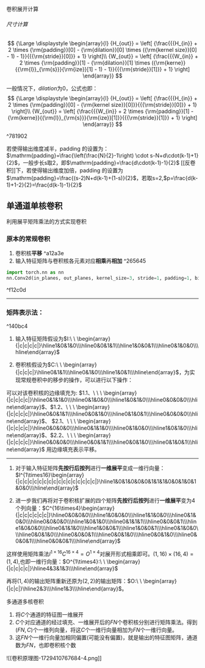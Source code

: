  卷积展开计算

###### 尺寸计算
$$
{\Large \displaystyle \begin{array}{l}
{H_{out}} = \left[ {\frac{{{H_{in}} + 2 \times {\rm{padding}}[0] - {\rm{dilation}}[0] \times ({\rm{kernel size}}[0] - 1) - 1}}{{{\rm{stride}}[0]}} + 1} \right]\\
{W_{out}} = \left[ {\frac{{{W_{in}} + 2 \times {\rm{padding}}[1] - {\rm{dilation}}[1] \times ({\rm{kerne}}{{\rm{l}}_{\rm{s}}}{\rm{ize}}[1] - 1) - 1}}{{{\rm{stride}}[1]}} + 1} \right]
\end{array}}
$$

一般情况下，$dilation$为0，公式也即：
$$
{\Large \displaystyle \begin{array}{l}
{H_{out}} = \left[ {\frac{{{H_{in}} + 2 \times {\rm{padding}}[0] - {\rm{kernel size}}[0]}}{{{\rm{stride}}[0]}} + 1} \right]\\
{W_{out}} = \left[ {\frac{{{W_{in}} + 2 \times {\rm{padding}}[1] - {\rm{kerne}}{{\rm{l}}_{\rm{s}}}{\rm{ize}}[1]}}{{{\rm{stride}}[1]}} + 1} \right]
\end{array}}
$$

^781902

若使得输出维度减半，$\mathrm{padding}$ 的设置为：$\mathrm{padding}=\frac{\left(\frac{N}{2}-1\right) \cdot s-N+d\cdot(k-1)+1}{2}$，一般步长s取2，即$\mathrm{padding}=\frac{d\cdot(k-1)-1}{2}$
[[反卷积]]下，若使得输出维度加倍，$\mathrm{padding}$ 的设置为 $\mathrm{padding}=\frac{(s-2)N+d(k-1)+(1-s)}{2}$，若取s=2,$p=\frac{d(k-1)+1-2}{2}=\frac{d(k-1)-1}{2}$


## 单通道单核卷积

利用展平矩阵乘法的方式实现卷积

### 原本的常规卷积
1. 卷积核**平移** ^a12a3e
2. 输入特征矩阵与卷积核各元素对应**相乘**再**相加** ^265645
```python
import torch.nn as nn
nn.Conv2d(in_planes, out_planes, kernel_size=3, stride=1, padding=1, bias=False)
```

^f12c0d


___
### 矩阵表示法：

^140bc4

1. 输入特征矩阵假设为$I:\ \ \begin{array}{|c|c|c|c|}\hline1&0&1&0\\\hline0&0&1&1\\\hline1&0&0&1\\\hline0&1&0&0\\\hline\end{array}$

2. 卷积核假设为$C:\ \ \begin{array}{|c|c|c|}\hline0&1&1\\\hline0&1&0\\\hline1&0&1\\\hline\end{array}$，为实现常规卷积中的移步的操作，可以进行以下操作：

可以对该卷积核的边缘填充为: $1.1、\ \ \ \begin{array}{|c|c|c|c|}\hline0&1&1&0\\\hline0&1&0&0\\\hline1&0&1&0\\\hline0&0&0&0\\\hline\end{array}$、$1.2、\ \ \ \begin{array}{|c|c|c|c|}\hline0&0&1&1\\\hline0&0&1&0\\\hline0&1&0&1\\\hline0&0&0&0\\\hline\end{array}$、
                        $2.1、\ \ \ \begin{array}{|c|c|c|c|}\hline0&0&0&0\\\hline0&1&1&0\\\hline0&1&0&0\\\hline1&0&1&0\\\hline\end{array}$、$2.2、\ \ \ \begin{array}{|c|c|c|c|}\hline0&0&0&0\\\hline0&0&1&1\\\hline0&0&1&0\\\hline0&1&0&1\\\hline\end{array}$
用边缘填充表示平移。

---



1. 对于输入特征矩阵**先按行后按列**进行**一维展平**变成一维行向量：$I^{1\times16}\begin{array}{|c|c|c|c|c|c|c|c|c|c|c|c|c|c|c|c|}\hline1&0&1&0&0&0&1&1&1&0&0&1&0&1&0&0\\\hline\end{array}$

2. 进一步我们再将对于卷积核扩展的四个矩阵**先按行后按列**进行**一维展平**变为4个列向量：$C^{16\times4}\begin{array}{|c|c|c|c|c|c|}\hline0&0&0&0\\\hline1&0&0&0\\\hline1&1&0&0\\\hline0&1&0&0\\\hline0&0&0&0\\\hline1&0&1&0\\\hline0&1&1&1\\\hline0&0&0&1\\\hline1&0&0&0\\\hline0&1&1&0\\\hline1&0&0&1\\\hline1&0&0&1\\\hline0&1&0&0\\\hline0&0&1&0\\\hline0&0&0&1\\\hline0&0&1&0\\\hline0&0&1&0\\\hline0&0&0&1\\\hline0&0&0&1\\\hline\end{array}$

这样使用矩阵乘法$I^{1\times16}C^{16\times4}=O^{1\times4}$对展开形式相乘即可。$(1,16)×(16,4)=(1,4)$,也即一维行向量：$O^{1\times4}:\ \ \begin{array}{|c|c|c|c|}\hline4&3&1&3\\\hline\end{array}$

再将$(1,4)$的输出矩阵重新还原为$(2,2)$的输出矩阵：$O:\ \ \begin{array}{|c|c|}\hline2&3\\\hline1&3\\\hline\end{array}$。



多通道多核卷积

1. 将$C$个通道的特征图一维展开
2. $C$个对应通道的经过填充、一维展开后的$FN$个卷积核分别进行矩阵乘法。得到$(FN,C)$个一维列向量，将这$C$个一维行向量相加为$FN$个一维行向量。
3. 这$FN$个一维行向量加相同偏置(可能没有偏置)，就是输出的特征图矩阵，通道数为$FN$，也即卷积核个数

![[卷积原理图-1729410767684-4.png]]